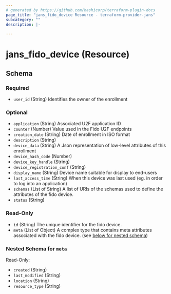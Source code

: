 ```yaml
---
# generated by https://github.com/hashicorp/terraform-plugin-docs
page_title: "jans_fido_device Resource - terraform-provider-jans"
subcategory: ""
description: |-
  
---
```


# jans_fido_device (Resource)





<!-- schema generated by tfplugindocs -->
## Schema

### Required

- `user_id` (String) Identifies the owner of the enrollment

### Optional

- `application` (String) Associated U2F application ID
- `counter` (Number) Value used in the Fido U2F endpoints
- `creation_date` (String) Date of enrollment in ISO format
- `description` (String)
- `device_data` (String) A Json representation of low-level attributes of this enrollment
- `device_hash_code` (Number)
- `device_key_handle` (String)
- `device_registration_conf` (String)
- `display_name` (String) Device name suitable for display to end-users
- `last_access_time` (String) When this device was last used (eg. in order to log into an application)
- `schemas` (List of String) A list of URIs of the schemas used to define the attributes of the fido device.
- `status` (String)

### Read-Only

- `id` (String) The unique identifier for the fido device.
- `meta` (List of Object) A complex type that contains meta attributes associated with the fido device. (see [below for nested schema](#nestedatt--meta))

<a id="nestedatt--meta"></a>
### Nested Schema for `meta`

Read-Only:

- `created` (String)
- `last_modified` (String)
- `location` (String)
- `resource_type` (String)


